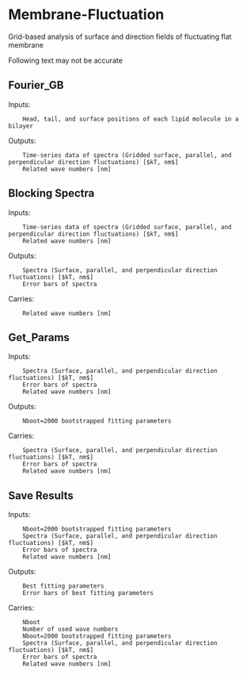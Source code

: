 # Membrane-Fluctuation
Grid-based analysis of surface and direction fields of fluctuating flat membrane

Following text may not be accurate

## Fourier_GB
Inputs:

        Head, tail, and surface positions of each lipid molecule in a bilayer
Outputs:

        Time-series data of spectra (Gridded surface, parallel, and perpendicular direction fluctuations) [$kT, nm$]
        Related wave numbers [nm]

## Blocking Spectra
Inputs:

        Time-series data of spectra (Gridded surface, parallel, and perpendicular direction fluctuations) [$kT, nm$]
        Related wave numbers [nm]
Outputs:

        Spectra (Surface, parallel, and perpendicular direction fluctuations) [$kT, nm$]
        Error bars of spectra
Carries:

        Related wave numbers [nm]

## Get_Params
Inputs:

        Spectra (Surface, parallel, and perpendicular direction fluctuations) [$kT, nm$]
        Error bars of spectra
        Related wave numbers [nm]
Outputs:

        Nboot=2000 bootstrapped fitting parameters
Carries:

        Spectra (Surface, parallel, and perpendicular direction fluctuations) [$kT, nm$]
        Error bars of spectra
        Related wave numbers [nm]

## Save Results
Inputs:

        Nboot=2000 bootstrapped fitting parameters
        Spectra (Surface, parallel, and perpendicular direction fluctuations) [$kT, nm$]
        Error bars of spectra
        Related wave numbers [nm]
Outputs:

        Best fitting parameters
        Error bars of best fitting parameters
Carries:

        Nboot
        Number of used wave numbers
        Nboot=2000 bootstrapped fitting parameters
        Spectra (Surface, parallel, and perpendicular direction fluctuations) [$kT, nm$]
        Error bars of spectra
        Related wave numbers [nm]
        

